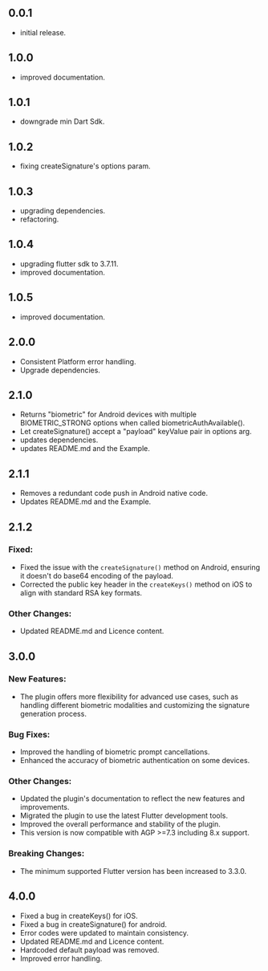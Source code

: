 ## 0.0.1

* initial release.

## 1.0.0

* improved documentation.

## 1.0.1

* downgrade min Dart Sdk.

## 1.0.2

* fixing createSignature's options param.

## 1.0.3

* upgrading dependencies.
* refactoring.

## 1.0.4

* upgrading flutter sdk to 3.7.11.
* improved documentation.

## 1.0.5

* improved documentation.

## 2.0.0

* Consistent Platform error handling.
* Upgrade dependencies.

## 2.1.0

* Returns "biometric" for Android devices with multiple BIOMETRIC_STRONG options when called
  biometricAuthAvailable().
* Let createSignature() accept a "payload" keyValue pair in options arg.
* updates dependencies.
* updates README.md and the Example.

## 2.1.1

* Removes a redundant code push in Android native code.
* Updates README.md and the Example.

## 2.1.2

### Fixed:

- Fixed the issue with the `createSignature()` method on Android, ensuring it doesn't do base64 encoding of the payload.
- Corrected the public key header in the `createKeys()` method on iOS to align with standard RSA key formats.

### Other Changes:

* Updated README.md and Licence content.

## 3.0.0

### New Features:

* The plugin offers more flexibility for advanced use cases, such as handling different biometric modalities and customizing the signature generation process.

### Bug Fixes:

* Improved the handling of biometric prompt cancellations.
* Enhanced the accuracy of biometric authentication on some devices.

### Other Changes:

* Updated the plugin's documentation to reflect the new features and improvements.
* Migrated the plugin to use the latest Flutter development tools.
* Improved the overall performance and stability of the plugin.
* This version is now compatible with AGP >=7.3 including 8.x support.

### Breaking Changes:

* The minimum supported Flutter version has been increased to 3.3.0.

## 4.0.0

* Fixed a bug in createKeys() for iOS.
* Fixed a bug in createSignature() for android.
* Error codes were updated to maintain consistency.
* Updated README.md and Licence content.
* Hardcoded default payload was removed.
* Improved error handling.